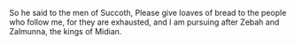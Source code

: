 So he said to the men of Succoth, Please give loaves of bread to the people who follow me, for they are exhausted, and I am pursuing after Zebah and Zalmunna, the kings of Midian.

